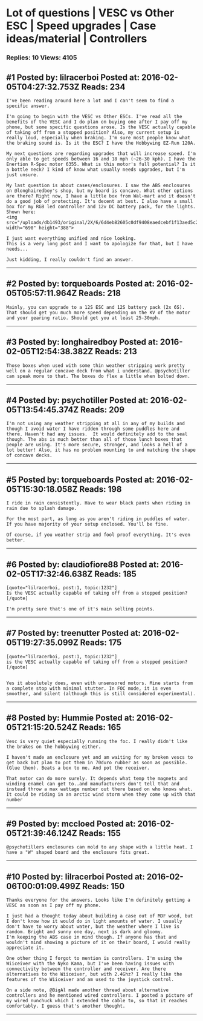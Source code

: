 # Lot of questions &#124; VESC vs Other ESC &#124; Speed upgrades &#124; Case ideas/material &#124; Controllers

### Replies: 10 Views: 4105

## \#1 Posted by: lilracerboi Posted at: 2016-02-05T04:27:32.753Z Reads: 234

```
I've been reading around here a lot and I can't seem to find a specific answer.

I'm going to begin with the VESC vs Other ESCs. I've read all the benefits of the VESC and I do plan on buying one after I pay off my phone, but some specific questions arose. Is the VESC actually capable of taking off from a stopped position? Also, my current setup is really loud, especially when braking. I'm sure most people know what the braking sound is. Is it the ESC? I have the Hobbywing EZ-Run 120A.

My next questions are regarding upgrades that will increase speed. I'm only able to get speeds between 16 and 18 mph (~26-30 kph). I have the Enertion R-Spec motor 6355. What is this motor's full potential? Is it a bottle neck? I kind of know what usually needs upgrades, but I'm just unsure.

My last question is about cases/enclosures. I saw the ABS enclosures on @longhairedboy's shop, but my board is concave. What other options are there? Right now, I have a little box from Wal-mart and it doesn't do a good job of protecting. It's decent at best. I also have a small box for my RGB led controller and 12v DC battery pack, for the lights.
Shown here:
<img src="/uploads/db1493/original/2X/6/6d4eb82605c0df9408eaedcebf1f13aed5c246e1.jpg" width="690" height="388">

I just want everything unified and nice looking.
This is a very long post and I want to apologize for that, but I have needs...

Just kidding, I really couldn't find an answer.
```

---
## \#2 Posted by: torqueboards Posted at: 2016-02-05T05:57:11.964Z Reads: 218

```
Mainly, you can upgrade to a 12S ESC and 12S battery pack (2x 6S). That should get you much more speed depending on the KV of the motor and your gearing ratio. Should get you at least 25-30mph.
```

---
## \#3 Posted by: longhairedboy Posted at: 2016-02-05T12:54:38.382Z Reads: 213

```
Those boxes when used with some thin weather stripping work pretty well on a regular concave deck from what i understand. @psychotiller can speak more to that. The boxes do flex a little when bolted down.
```

---
## \#4 Posted by: psychotiller Posted at: 2016-02-05T13:54:45.374Z Reads: 209

```
I'm not using any weather stripping at all in any of my builds and though I avoid water I have ridden through some puddles here and there. Haven't had any issues.  It would definitely add to the seal though. The abs is much better than all of those lunch boxes that people are using. It's more secure, stronger, and looks a hell of a lot better! Also, it has no problem mounting to and matching the shape of concave decks.
```

---
## \#5 Posted by: torqueboards Posted at: 2016-02-05T15:30:18.058Z Reads: 198

```
I ride in rain consistently. Have to wear black pants when riding in rain due to splash damage.

For the most part, as long as you aren't riding in puddles of water. If you have majority of your setup enclosed. You'll be fine.

Of course, if you weather strip and fool proof everything. It's even better.
```

---
## \#6 Posted by: claudiofiore88 Posted at: 2016-02-05T17:32:46.638Z Reads: 185

```
[quote="lilracerboi, post:1, topic:1232"]
Is the VESC actually capable of taking off from a stopped position?
[/quote]

I'm pretty sure that's one of it's main selling points.
```

---
## \#7 Posted by: treenutter Posted at: 2016-02-05T19:27:35.099Z Reads: 175

```
[quote="lilracerboi, post:1, topic:1232"]
is the VESC actually capable of taking off from a stopped position?
[/quote]


Yes it absolutely does, even with unsensored motors. Mine starts from a complete stop with minimal stutter. In FOC mode, it is even smoother, and silent (although this is still considered experimental).
```

---
## \#8 Posted by: Hummie Posted at: 2016-02-05T21:15:20.524Z Reads: 165

```
Vesc is very quiet especially running the foc. I really didn't like the brakes on the hobbywing either. 

I haven't made an enclosure yet and am waiting for my broken vescs to get back but plan to pot them in 70duro rubber as soon as possible.  (Glue them). Beats a box to me. And pot the receiver. 

That motor can do more surely. It depends what temp the magnets and winding enamel can get to..and manufacturers don't tell that and instead throw a max wattage number out there based on who knows what.  It could be riding in an arctic wind storm when they come up with that number
```

---
## \#9 Posted by: mccloed Posted at: 2016-02-05T21:39:46.124Z Reads: 155

```
@psychotillers enclosures can mold to any shape with a little heat. I have a "W" shaped board and the enclosure fits great.
```

---
## \#10 Posted by: lilracerboi Posted at: 2016-02-06T00:01:09.499Z Reads: 150

```
Thanks everyone for the answers. Looks like I'm definitely getting a VESC as soon as I pay off my phone.

I just had a thought today about building a case out of MDF wood, but I don't know how it would do in light amounts of water. I usually don't have to worry about water, but the weather where I live is random. Bright and sunny one day, next is dark and gloomy.
I'm keeping the ABS case in mind though. If anyone has that and wouldn't mind showing a picture of it on their board, I would really appreciate it.

One other thing I forgot to mention is controllers. I'm using the Wiiceiver with the Nyko Kama, but I've been having issues with connectivity between the controller and receiver. Are there alternatives to the Wiiceiver, but with 2.4Ghz? I really like the features of the Wiiceiver and am used to the joystick control.

On a side note, @BigAl made another thread about alternative controllers and he mentioned wired controllers. I posted a picture of my wired nunchuck which I extended the cable to, so that it reaches comfortably. I guess that's another thought.
```

---
